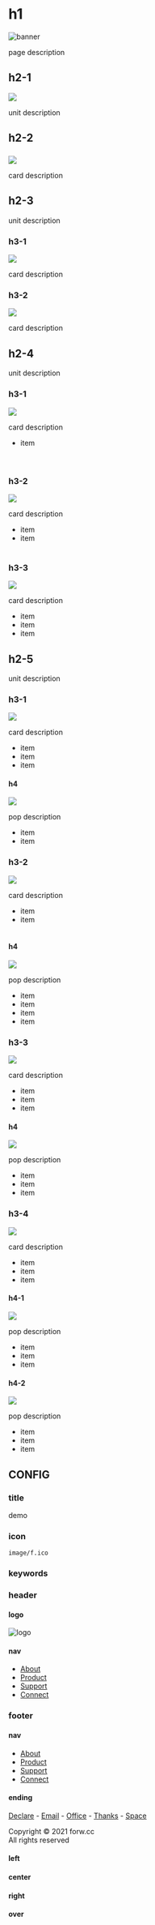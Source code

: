 # h1

![banner](image/banner.jpg)

page description

## h2-1

![](image/shirt.svg)

unit description

## h2-2

###

![](image/teacher.svg)

card description

## h2-3

unit description

### h3-1

![](image/record.svg)

card description

### h3-2

![](image/record.svg)

card description

## h2-4

unit description

### h3-1

![](image/cart.svg)

card description

- item
  <br>
  <br>
  <br>

### h3-2

![](image/cart.svg)

card description

- item
- item
  <br>
  <br>

### h3-3

![](image/cart.svg)

card description

- item
- item
- item

## h2-5

unit description

### h3-1

![](image/bank.svg)

card description

- item
- item
- item

#### h4

![](image/record.svg)

pop description

- item
- item

### h3-2

![](image/bank.svg)

card description

- item
- item
  <br><br>

#### h4

![](image/record.svg)

pop description

- item
- item
- item
- item

### h3-3

![](image/bank.svg)

card description

- item
- item
- item

#### h4

![](image/record.svg)

pop description

- item
- item
- item

### h3-4

![](image/bank.svg)

card description

- item
- item
- item

#### h4-1

![](image/record.svg)

pop description

- item
- item
- item

#### h4-2

![](image/record.svg)

pop description

- item
- item
- item

## CONFIG

### title

demo

### icon

`image/f.ico`

### keywords

### header

#### logo

![logo](image/forw.png)

#### nav

- [About](#h2-1)
- [Product](#h2-2)
- [Support](#h2-3)
- [Connect](#h2-4)

### footer

#### nav

- [About](#h2-1)
- [Product](#h2-2)
- [Support](#h2-3)
- [Connect](#h2-4)

#### ending

[Declare](#) - [Email](#) - [Office](#) - [Thanks](#) - [Space](#)

Copyright © 2021 forw.cc  
All rights reserved

#### left

#### center

#### right

#### over
